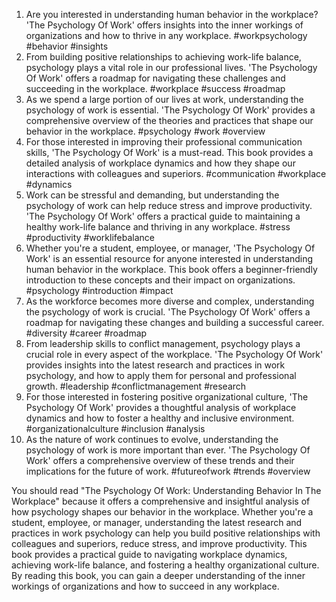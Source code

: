 1. Are you interested in understanding human behavior in the workplace? 'The Psychology Of Work' offers insights into the inner workings of organizations and how to thrive in any workplace. #workpsychology #behavior #insights
2. From building positive relationships to achieving work-life balance, psychology plays a vital role in our professional lives. 'The Psychology Of Work' offers a roadmap for navigating these challenges and succeeding in the workplace. #workplace #success #roadmap
3. As we spend a large portion of our lives at work, understanding the psychology of work is essential. 'The Psychology Of Work' provides a comprehensive overview of the theories and practices that shape our behavior in the workplace. #psychology #work #overview
4. For those interested in improving their professional communication skills, 'The Psychology Of Work' is a must-read. This book provides a detailed analysis of workplace dynamics and how they shape our interactions with colleagues and superiors. #communication #workplace #dynamics
5. Work can be stressful and demanding, but understanding the psychology of work can help reduce stress and improve productivity. 'The Psychology Of Work' offers a practical guide to maintaining a healthy work-life balance and thriving in any workplace. #stress #productivity #worklifebalance
6. Whether you're a student, employee, or manager, 'The Psychology Of Work' is an essential resource for anyone interested in understanding human behavior in the workplace. This book offers a beginner-friendly introduction to these concepts and their impact on organizations. #psychology #introduction #impact
7. As the workforce becomes more diverse and complex, understanding the psychology of work is crucial. 'The Psychology Of Work' offers a roadmap for navigating these changes and building a successful career. #diversity #career #roadmap
8. From leadership skills to conflict management, psychology plays a crucial role in every aspect of the workplace. 'The Psychology Of Work' provides insights into the latest research and practices in work psychology, and how to apply them for personal and professional growth. #leadership #conflictmanagement #research
9. For those interested in fostering positive organizational culture, 'The Psychology Of Work' provides a thoughtful analysis of workplace dynamics and how to foster a healthy and inclusive environment. #organizationalculture #inclusion #analysis
10. As the nature of work continues to evolve, understanding the psychology of work is more important than ever. 'The Psychology Of Work' offers a comprehensive overview of these trends and their implications for the future of work. #futureofwork #trends #overview

You should read "The Psychology Of Work: Understanding Behavior In The Workplace" because it offers a comprehensive and insightful analysis of how psychology shapes our behavior in the workplace. Whether you're a student, employee, or manager, understanding the latest research and practices in work psychology can help you build positive relationships with colleagues and superiors, reduce stress, and improve productivity. This book provides a practical guide to navigating workplace dynamics, achieving work-life balance, and fostering a healthy organizational culture. By reading this book, you can gain a deeper understanding of the inner workings of organizations and how to succeed in any workplace.
